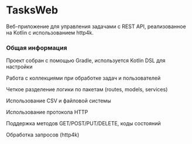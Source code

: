 # TasksWeb

Веб-приложение для управления задачами с REST API, реализованное на Kotlin с использованием http4k.


### Общая информация
  Проект собран с помощью Gradle, используется Kotlin DSL для настройки

  Работа с коллекциями при обработке задач и пользователей
  
  Четкое разделение логики по пакетам (routes, models, services)

  Использование CSV и файловой системы
  
  Использование протокола HTTP
  
  Поддержка методов GET/POST/PUT/DELETE, коды состояний
  
  Обработка запросов (http4k)
